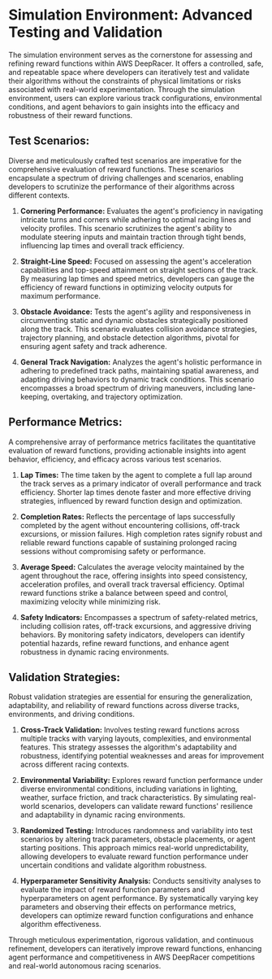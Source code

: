 # Simulation Environment: Advanced Testing and Validation

The simulation environment serves as the cornerstone for assessing and refining reward functions within AWS DeepRacer. It offers a controlled, safe, and repeatable space where developers can iteratively test and validate their algorithms without the constraints of physical limitations or risks associated with real-world experimentation. Through the simulation environment, users can explore various track configurations, environmental conditions, and agent behaviors to gain insights into the efficacy and robustness of their reward functions.

## Test Scenarios:

Diverse and meticulously crafted test scenarios are imperative for the comprehensive evaluation of reward functions. These scenarios encapsulate a spectrum of driving challenges and scenarios, enabling developers to scrutinize the performance of their algorithms across different contexts.

1. **Cornering Performance:** Evaluates the agent's proficiency in navigating intricate turns and corners while adhering to optimal racing lines and velocity profiles. This scenario scrutinizes the agent's ability to modulate steering inputs and maintain traction through tight bends, influencing lap times and overall track efficiency.

2. **Straight-Line Speed:** Focused on assessing the agent's acceleration capabilities and top-speed attainment on straight sections of the track. By measuring lap times and speed metrics, developers can gauge the efficiency of reward functions in optimizing velocity outputs for maximum performance.

3. **Obstacle Avoidance:** Tests the agent's agility and responsiveness in circumventing static and dynamic obstacles strategically positioned along the track. This scenario evaluates collision avoidance strategies, trajectory planning, and obstacle detection algorithms, pivotal for ensuring agent safety and track adherence.

4. **General Track Navigation:** Analyzes the agent's holistic performance in adhering to predefined track paths, maintaining spatial awareness, and adapting driving behaviors to dynamic track conditions. This scenario encompasses a broad spectrum of driving maneuvers, including lane-keeping, overtaking, and trajectory optimization.

## Performance Metrics:

A comprehensive array of performance metrics facilitates the quantitative evaluation of reward functions, providing actionable insights into agent behavior, efficiency, and efficacy across various test scenarios.

1. **Lap Times:** The time taken by the agent to complete a full lap around the track serves as a primary indicator of overall performance and track efficiency. Shorter lap times denote faster and more effective driving strategies, influenced by reward function design and optimization.

2. **Completion Rates:** Reflects the percentage of laps successfully completed by the agent without encountering collisions, off-track excursions, or mission failures. High completion rates signify robust and reliable reward functions capable of sustaining prolonged racing sessions without compromising safety or performance.

3. **Average Speed:** Calculates the average velocity maintained by the agent throughout the race, offering insights into speed consistency, acceleration profiles, and overall track traversal efficiency. Optimal reward functions strike a balance between speed and control, maximizing velocity while minimizing risk.

4. **Safety Indicators:** Encompasses a spectrum of safety-related metrics, including collision rates, off-track excursions, and aggressive driving behaviors. By monitoring safety indicators, developers can identify potential hazards, refine reward functions, and enhance agent robustness in dynamic racing environments.

## Validation Strategies:

Robust validation strategies are essential for ensuring the generalization, adaptability, and reliability of reward functions across diverse tracks, environments, and driving conditions.

1. **Cross-Track Validation:** Involves testing reward functions across multiple tracks with varying layouts, complexities, and environmental features. This strategy assesses the algorithm's adaptability and robustness, identifying potential weaknesses and areas for improvement across different racing contexts.

2. **Environmental Variability:** Explores reward function performance under diverse environmental conditions, including variations in lighting, weather, surface friction, and track characteristics. By simulating real-world scenarios, developers can validate reward functions' resilience and adaptability in dynamic racing environments.

3. **Randomized Testing:** Introduces randomness and variability into test scenarios by altering track parameters, obstacle placements, or agent starting positions. This approach mimics real-world unpredictability, allowing developers to evaluate reward function performance under uncertain conditions and validate algorithm robustness.

4. **Hyperparameter Sensitivity Analysis:** Conducts sensitivity analyses to evaluate the impact of reward function parameters and hyperparameters on agent performance. By systematically varying key parameters and observing their effects on performance metrics, developers can optimize reward function configurations and enhance algorithm effectiveness.

Through meticulous experimentation, rigorous validation, and continuous refinement, developers can iteratively improve reward functions, enhancing agent performance and competitiveness in AWS DeepRacer competitions and real-world autonomous racing scenarios.

